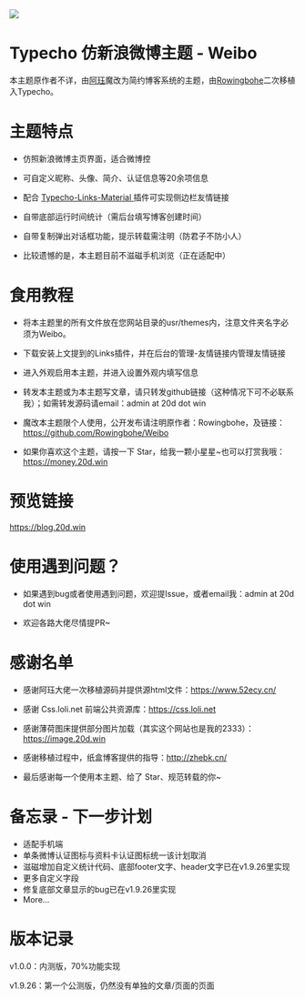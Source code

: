 <img src="https://raw.githubusercontent.com/Rowingbohe/Weibo/master/screenshot.png">

# Typecho 仿新浪微博主题 - Weibo

本主题原作者不详，由<a href="https://www.52ecy.cn">阿珏</a>魔改为简约博客系统的主题，由<a href="https://blog.20d.win">Rowingbohe</a>二次移植入Typecho。

# 主题特点
 - 仿照新浪微博主页界面，适合微博控

 - 可自定义昵称、头像、简介、认证信息等20余项信息

 - 配合 <a href="https://github.com/idawnlight/typecho-links-material">Typecho-Links-Material </a>插件可实现侧边栏友情链接

 - 自带底部运行时间统计（需后台填写博客创建时间）

 - 自带复制弹出对话框功能，提示转载需注明（防君子不防小人）

 - 比较遗憾的是，本主题目前不滋磁手机浏览（正在适配中）

# 食用教程
 - 将本主题里的所有文件放在您网站目录的usr/themes内，注意文件夹名字必须为Weibo。

 - 下载安装上文提到的Links插件，并在后台的管理-友情链接内管理友情链接

 - 进入外观启用本主题，并进入设置外观内填写信息

 - 转发本主题或为本主题写文章，请只转发github链接（这种情况下可不必联系我）；如需转发源码请email：admin at 20d dot win

 - 魔改本主题限个人使用，公开发布请注明原作者：Rowingbohe，及链接：https://github.com/Rowingbohe/Weibo

 - 如果你喜欢这个主题，请按一下 Star，给我一颗小星星~也可以打赏我哦：https://money.20d.win

# 预览链接
https://blog.20d.win 

# 使用遇到问题？
 - 如果遇到bug或者使用遇到问题，欢迎提Issue，或者email我：admin at 20d dot win

 - 欢迎各路大佬尽情提PR~

# 感谢名单
 - 感谢阿珏大佬一次移植源码并提供源html文件：https://www.52ecy.cn/

 - 感谢 Css.loli.net 前端公共资源库：https://css.loli.net

 - 感谢薄荷图床提供部分图片加载（其实这个网站也是我的2333）：https://image.20d.win

 - 感谢移植过程中，纸盒博客提供的指导：http://zhebk.cn/

 - 最后感谢每一个使用本主题、给了 Star、规范转载的你~

# 备忘录 - 下一步计划
 - 适配手机端
 - <delete>单条微博认证图标与资料卡认证图标统一</delete>该计划取消
 - <delete>滋磁增加自定义统计代码、底部footer文字、header文字</delete>已在v1.9.26里实现
 - 更多自定义字段
 - <delete>修复底部文章显示的bug</delete>已在v1.9.26里实现
 - More...

# 版本记录
v1.0.0：内测版，70%功能实现

v1.9.26：第一个公测版，仍然没有单独的文章/页面的页面
